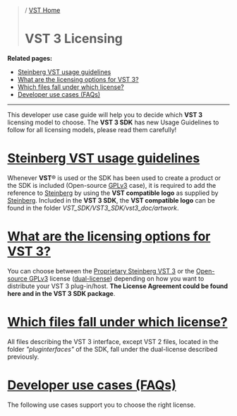 >/ [VST Home](../)
>
># VST 3 Licensing

**Related pages:**

- [Steinberg VST usage guidelines](Usage+guidelines.md)
- [What are the licensing options for VST 3?](What+are+the+licensing+options.md)
- [Which files fall under which license?](Which+files+fall+under+which+license.md)
- [Developer use cases (FAQs)](Developer+use+cases.md)

---

This developer use case guide will help you to decide which **VST 3** licensing model to choose. The **VST 3 SDK** has new Usage Guidelines to follow for all licensing models, please read them carefully!

# [Steinberg VST usage guidelines](Usage+guidelines.md)

Whenever **VST**® is used or the SDK has been used to create a product or the SDK is included (Open-source [GPLv3](https://www.gnu.org/licenses/gpl-3.0.en.html) case), it is required to add the reference to [Steinberg](https://www.steinberg.net/) by using the **VST compatible logo** as supplied by [Steinberg](https://www.steinberg.net/). Included in the **VST 3 SDK**, the **VST compatible logo** can be found in the folder *VST_SDK/VST3_SDK/vst3_doc/artwork*.

# [What are the licensing options for VST 3?](What+are+the+licensing+options.md)

You can choose between the [Proprietary Steinberg VST 3](What+are+the+licensing+options.md#proprietary-steinberg-vst-3-license) or the [Open-source GPLv3](What+are+the+licensing+options.md#open-source-gplv3-license) license ([dual-license](What+are+the+licensing+options.md#steinberg-dual-license-file)) depending on how you want to distribute your VST 3 plug-in/host. **The License Agreement could be found here and in the VST 3 SDK package**.

# [Which files fall under which license?](Which+files+fall+under+which+license.md)

All files describing the VST 3 interface, except VST 2 files, located in the folder *"pluginterfaces"* of the SDK, fall under the dual-license described previously.

# [Developer use cases (FAQs)](Developer+use+cases.md)

The following use cases support you to choose the right license.
